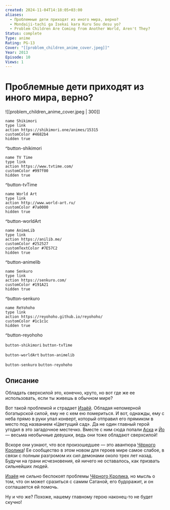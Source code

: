```yaml
---
created: 2024-11-04T14:18:05+03:00
aliases:
  - Проблемные дети приходят из иного мира, верно?
  - Mondaiji-tachi ga Isekai kara Kuru Sou desu yo?
  - Problem Children Are Coming from Another World, Aren't They?
Status: complete
Type: anime
Rating: PG-13
Cover: "[[problem_children_anime_cover.jpeg]]"
Year: 2013
Episode: 10
Views: 1
---
```


# Проблемные дети приходят из иного мира, верно?

![[problem_children_anime_cover.jpeg | 300]]

```button
name Shikimori
type link
action https://shikimori.one/animes/15315
customColor #4682b4
hidden true
```
^button-shikimori

```button
name TV Time
type link
action https://www.tvtime.com/
customColor #997f00
hidden true
```
^button-tvTime

```button
name World Art
type link
action http://www.world-art.ru/
customColor #7a0000
hidden true
```
^button-worldArt

```button
name AnimeLib
type link
action https://anilib.me/
customColor #252527
customTextColor #7E57C2
hidden true
```
^button-animelib

```button
name Senkuro
type link
action https://senkuro.com/
customColor #191A21
hidden true
```
^button-senkuro

```button
name ReYohoho
type link
action https://reyohoho.github.io/reyohoho/
customColor #1c1c1c
hidden true
```
^button-reyohoho

`button-shikimori` `button-tvTime`

`button-worldArt` `button-animelib`

`button-senkuro` `button-reyohoho`

## Описание

Обладать сверхсилой это, конечно, круто, но вот где же ее использовать, если ты живешь в обычном мире?

Вот такой проблемой и страдает [Изаёй](https://shikimori.one/characters/69435-izayoi-sakamaki). Обладая непомерной богатырской силой, ему не с кем ею помериться. И вот, однажды, ему с неба прямо в руки упал конверт, который отправил его прямиком в место под названием «Цветущий сад». Да не один главный герой угодил в это загадочное местечко. Вместе с ним сюда попали [Аска](https://shikimori.one/characters/69437-asuka-kudou) и [Йо](https://shikimori.one/characters/69439-you-kasukabe) — весьма необычные девушки, ведь они тоже обладают сверхсилой!

Вскоре они узнают, что все произошедшее — это авантюра [Чёрного Кролика](https://shikimori.one/characters/69441-kurousagi)! Ее сообщество в этом новом для героев мире самое слабое, в связи с полным разгромом их сил демонами около трех лет назад. Будучи на грани исчезновения, ей ничего не оставалось, как призвать сильнейших людей.

[Изаёя](https://shikimori.one/characters/69435-izayoi-sakamaki) не сильно беспокоят проблемы [Чёрного Кролика](https://shikimori.one/characters/69441-kurousagi), но мысль о том, что он может сразиться с самим Сатаной, его будоражит, и он соглашается ей помочь.

Ну и что же? Похоже, нашему главному герою наконец-то не будет скучно!

